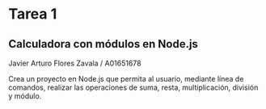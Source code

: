 # Tarea 1

## Calculadora con módulos en Node.js
Javier Arturo Flores Zavala / A01651678

Crea un proyecto en Node.js que permita al usuario, mediante línea de comandos, realizar las operaciones de suma, resta, multiplicación, división y módulo.

